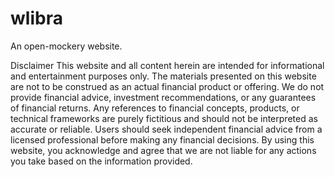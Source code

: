 # wlibra
An open-mockery website.

Disclaimer
This website and all content herein are intended for informational and entertainment purposes only. The materials presented on this website are not to be construed as an actual financial product or offering. We do not provide financial advice, investment recommendations, or any guarantees of financial returns. Any references to financial concepts, products, or technical frameworks are purely fictitious and should not be interpreted as accurate or reliable. Users should seek independent financial advice from a licensed professional before making any financial decisions. By using this website, you acknowledge and agree that we are not liable for any actions you take based on the information provided.
